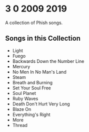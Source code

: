 # 3 0 2009 2019

A collection of Phish songs.

## Songs in this Collection

- Light
- Fuego
- Backwards Down the Number Line
- Mercury
- No Men In No Man's Land
- Steam
- Breath and Burning
- Set Your Soul Free
- Soul Planet
- Ruby Waves
- Death Don't Hurt Very Long
- Blaze On
- Everything's Right
- More
- Thread
